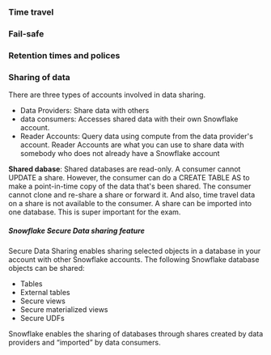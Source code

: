### Time travel

### Fail-safe

### Retention times and polices

### Sharing of data
There are three types of accounts involved in data sharing.
- Data Providers: Share data with others
- data consumers: Accesses shared data with their own Snowflake account.
- Reader Accounts: Query data using compute from the data provider's account.
Reader Accounts are what you can use to share data with somebody who does not
already have a Snowflake account

__Shared dabase__: Shared databases are read-only. A consumer cannot UPDATE a 
share. However, the consumer can do a CREATE TABLE AS to make a point-in-time
copy of the data that's been shared. The consumer cannot clone and re-share a 
share or forward it. And also, time travel data on a share is not available to 
the consumer. A share can be imported into one database. This is super important
for the exam. 

##### Snowflake Secure Data sharing feature
Secure Data Sharing enables sharing selected objects in a database in your 
account with other Snowflake accounts. The following Snowflake database objects
can be shared: 

- Tables 
- External tables 
- Secure views 
- Secure materialized views 
- Secure UDFs 

Snowflake enables the sharing of databases through shares created by data 
providers and “imported” by data consumers.
